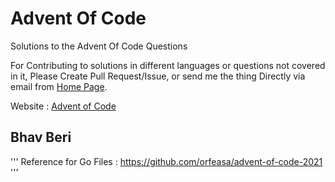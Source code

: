 # Advent Of Code
Solutions to the Advent Of Code Questions

For Contributing to solutions in different languages or questions not covered in it,
Please Create Pull Request/Issue, or send me the thing Directly via email from [Home Page](https://github.com/bhavberi).

Website : [Advent of Code](https://adventofcode.com)

## Bhav Beri

'''
Reference for Go Files : https://github.com/orfeasa/advent-of-code-2021
'''
